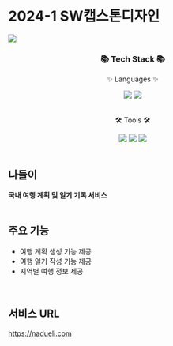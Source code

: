 # 2024-1 SW캡스톤디자인

<img src="https://capsule-render.vercel.app/api?type=waving&color=FFA1AC&height=150&section=header" />

<div align=center>
	<h3>📚 Tech Stack 📚</h3>
	<p>✨ Languages ✨</p>
</div>
<div align="center">
	<img src="https://img.shields.io/badge/React-61DAFB?style=flat-square&logo=React&logoColor=black"/>
	<img src="https://img.shields.io/badge/Typescript-3178C6?style=flat-square&logo=Typescript&logoColor=white"/>

</div>
<br/>
<div align=center>
	<p>🛠 Tools 🛠</p>
</div>
<div align=center>
	<img src="https://img.shields.io/badge/Visual Studio Code-007ACC?style=flat-square&logo=Visual Studio Code&logoColor=white"/>
	<img src="https://img.shields.io/badge/GitHub-181717?style=flat&logo=GitHub&logoColor=white" />
	<img src="https://img.shields.io/badge/webstorm-181717?style=flat&logo=webstorm&logoColor=white" />
</div>
<br/>

## 나들이
**국내 여행 계획 및 일기 기록 서비스**
<br/><br/>

## 주요 기능
+ 여행 계획 생성 기능 제공
+ 여행 일기 작성 기능 제공
+ 지역별 여행 정보 제공
<br/>



## 서비스 URL
https://nadueli.com
<br/><br/>
